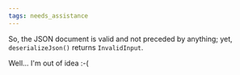 ```yaml
---
tags: needs_assistance
---
```


So, the JSON document is valid and not preceded by anything; yet, `deserializeJson()` returns `InvalidInput`.

Well... I'm out of idea :-(
  